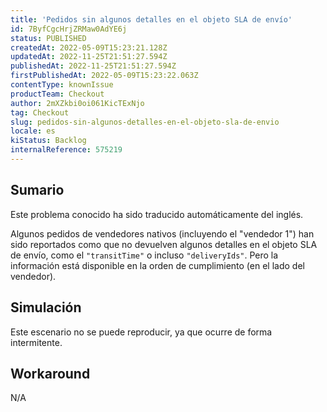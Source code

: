 ```yaml
---
title: 'Pedidos sin algunos detalles en el objeto SLA de envío'
id: 7ByfCgcHrjZRMaw0AdYE6j
status: PUBLISHED
createdAt: 2022-05-09T15:23:21.128Z
updatedAt: 2022-11-25T21:51:27.594Z
publishedAt: 2022-11-25T21:51:27.594Z
firstPublishedAt: 2022-05-09T15:23:22.063Z
contentType: knownIssue
productTeam: Checkout
author: 2mXZkbi0oi061KicTExNjo
tag: Checkout
slug: pedidos-sin-algunos-detalles-en-el-objeto-sla-de-envio
locale: es
kiStatus: Backlog
internalReference: 575219
---
```


## Sumario

<div class="alert alert-info">
  <p>Este problema conocido ha sido traducido automáticamente del inglés.</p>
</div>


Algunos pedidos de vendedores nativos (incluyendo el "vendedor 1") han sido reportados como que no devuelven algunos detalles en el objeto SLA de envío, como el `"transitTime"` o incluso `"deliveryIds"`. Pero la información está disponible en la orden de cumplimiento (en el lado del vendedor).



## Simulación


Este escenario no se puede reproducir, ya que ocurre de forma intermitente.



## Workaround


N/A


